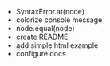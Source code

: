 - SyntaxError.at(node)
- colorize console message
- node.equal(node)
- create README
- add simple html example
- configure docs